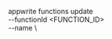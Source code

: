 appwrite functions update \
        --functionId <FUNCTION_ID> \
        --name <NAME> \















